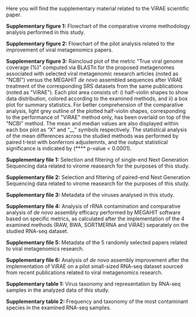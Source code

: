 Here you will find the supplementary material related to the ViRAE scientific paper.

**Supplementary figure 1:** Flowchart of the comparative virome methodology analysis performed in this study.

**Supplementary figure 2:** Flowchart of the pilot analysis related to the improvement of viral metagenomics papers.

**Supplementary figure 3:** Raincloud plot of the metric "True viral genome coverage (%)" computed via BLASTn for the proposed metagenomes associated with selected viral metagenomic research articles (noted as "NCBI") versus the MEGAHIT _de novo_ assembled sequences after ViRAE treatment of the corresponding SRS datasets from the same publications (noted as "ViRAE"). Each plot area consists of: i) half-violin shapes to show data distribution, colored according to the examined methods, and ii) a box plot for summary statistics. For better comprehension of the comparative analysis, light grey outline of the plotted half-violin shapes, corresponding to the performance of "ViRAE" method only, has been overlaid on top of the "NCBI" method. The mean and median values are also displayed within each box plot as “X” and “__” symbols respectively. The statistical analysis of the mean differences across the studied methods was performed by paired t-test with bonferroni adjustemnts, and the output statistical significance is indicated by (**** p-value < 0.0001).

**Supplementary file 1:** Selection and filtering of single-end Next Generation Sequencing data related to virome reasearch for the purposes of this study.

**Supplementary file 2:** Selection and filtering of paired-end Next Generation Sequencing data related to virome reasearch for the purposes of this study.

**Supplementary file 3:** Metadata of the viruses analysed in this study.

**Supplementary file 4:** Analysis of rRNA contamination and comparative analysis of _de novo_ assembly efficacy performed by MEGAHIT software based on specific metrics, as calculated after the implementation of the 4 examined methods (RAW, BWA, SORTMERNA and ViRAE) separately on the studied RNA-seq dataset.

**Supplementary file 5:** Metadata of the 5 randomly selected papers related to viral metagenomics research.

**Supplementary file 6:** Analysis of _de novo_ assembly improvement after the implementation of ViRAE on a pilot small-sized RNA-seq dataset sourced from recent publications related to viral metagenomics research.

**Supplementary table 1:** Virus taxonomy and representation by RNA-seq samples in the analyzed data of this study.

**Supplementary table 2:** Frequency and taxonomy of the most contaminant species in the examined RNA-seq samples.
